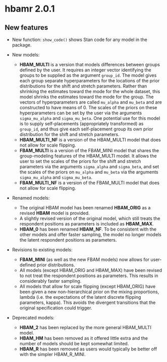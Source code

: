 # hbamr 2.0.1

## New features

-   New function: `show_code()` shows Stan code for any model in the package.
-   New models:
    -   **HBAM_MULTI** is a version that models differences between groups defined by the user. It requires an integer vector identifying the groups to be supplied as the argument `group_id`. The model gives each group separate hyperparameters for the locations of the prior distributions for the shift and stretch parameters. Rather than shrinking the estimates toward the mode for the whole dataset, this model shrinks the estimates toward the mode for the group. The vectors of hyperparameters are called `mu_alpha` and `mu_beta` and are constructed to have means of 0. The scales of the priors on these hyperparameters can be set by the user via the arguments `sigma_mu_alpha` and `sigma_mu_beta`. One potential use for this model is to supply self-placements (appropriately transformed) as `group_id`, and thus give each self-placement group its own prior distribution for the shift and stretch parameters.
    -   **HBAM_MULTI_NF** is a version of the HBAM_MULTI model that does not allow for scale flipping.
    -   **FBAM_MULTI** is a version of the FBAM_MINI model that shares the group-modeling features of the HBAM_MULTI model. It allows the user to set the scales of the priors for the shift and stretch parameters via the arguments `sigma_alpha` and `sigma_beta`, and set the scales of the priors on `mu_alpha` and `mu_beta` via the arguments `sigma_mu_alpha` and `sigma_mu_beta`.
    -   **FBAM_MULTI_NF** is a version of the FBAM_MULTI model that does not allow for scale flipping.
-   Renamed models:
    -   The original HBAM model has been renamed **HBAM_ORIG** as a revised **HBAM** model is provided. 
    -   A slightly revised version of the original model, which still treats the respondent positions as parameters is included as **HBAM_MAX**.
    -   **HBAM_0** has been renamed **HBAM_NF**. To be consistent with the other models and offer faster sampling, the model no longer models the latent respondent positions as parameters.
- Revisions to existing models:
    -   **FBAM_MINI** (as well as the new FBAM models) now allows for user-defined prior distributions.
    -   All models (except HBAM_ORIG and HBAM_MAX) have been revised to not treat the respondent positions as parameters. This results in considerably faster sampling. 
    -   All models that allow for scale flipping (except HBAM_ORIG) have been given a new non-hierarchical prior on the mixing proportions, lambda (i.e. the expectations of the latent discrete flipping parameters, kappa). This avoids the divergent transitions that the original specification could trigger. 

-   Deprecated models:
    -   **HBAM_2** has been replaced by the more general HBAM_MULTI model.
    -   **HBAM_HM** has been removed as it offered little extra and the number of models should be kept somewhat limited.
    -   **HBAM_R** has been removed as users would typically be better off with the simpler HBAM_R_MINI.


